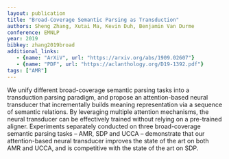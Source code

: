 ```yaml
---
layout: publication
title: "Broad-Coverage Semantic Parsing as Transduction"
authors: Sheng Zhang, Xutai Ma, Kevin Duh, Benjamin Van Durme
conference: EMNLP
year: 2019
bibkey: zhang2019broad
additional_links:
   - {name: "ArXiV", url: "https://arxiv.org/abs/1909.02607"}
   - {name: "PDF", url: "https://aclanthology.org/D19-1392.pdf"}
tags: ["AMR"]
---
```

We unify different broad-coverage semantic parsing tasks into a transduction parsing paradigm, and propose an attention-based neural transducer that incrementally builds meaning representation via a sequence of semantic relations. By leveraging multiple attention mechanisms, the neural transducer can be effectively trained without relying on a pre-trained aligner. Experiments separately conducted on three broad-coverage semantic parsing tasks – AMR, SDP and UCCA – demonstrate that our attention-based neural transducer improves the state of the art on both AMR and UCCA, and is competitive with the state of the art on SDP.
